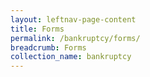 ```yaml
---
layout: leftnav-page-content
title: Forms
permalink: /bankruptcy/forms/
breadcrumb: Forms
collection_name: bankruptcy
---
```


